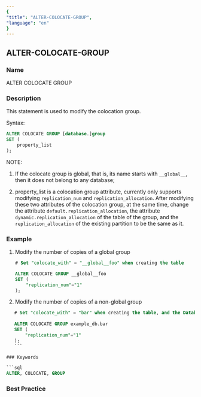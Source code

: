 ```yaml
---
{
"title": "ALTER-COLOCATE-GROUP",
"language": "en"
}
---
```


<!--
Licensed to the Apache Software Foundation (ASF) under one
or more contributor license agreements. See the NOTICE file
distributed with this work for additional information
regarding copyright ownership. The ASF licenses this file
to you under the Apache License, Version 2.0 (the
"License"); you may not use this file except in compliance
with the License. You may obtain a copy of the License at

  http://www.apache.org/licenses/LICENSE-2.0

Unless required by applicable law or agreed to in writing,
software distributed under the License is distributed on an
"AS IS" BASIS, WITHOUT WARRANTIES OR CONDITIONS OF ANY
KIND, either express or implied. See the License for the
specific language governing permissions and limitations
under the License.
-->

## ALTER-COLOCATE-GROUP

### Name

ALTER COLOCATE GROUP

<version since="dev"></version>

### Description

This statement is used to modify the colocation group.

Syntax:

```sql
ALTER COLOCATE GROUP [database.]group
SET (
    property_list
);
```

NOTE:

1. If the colocate group is global, that is, its name starts with `__global__`, then it does not belong to any database;	

2. property_list is a colocation group attribute, currently only supports modifying `replication_num` and `replication_allocation`. After modifying these two attributes of the colocation group, at the same time, change the attribute `default.replication_allocation`, the attribute `dynamic.replication_allocation` of the table of the group, and the `replication_allocation` of the existing partition to be the same as it.

### Example

1. Modify the number of copies of a global group

     ```sql
     # Set "colocate_with" = "__global__foo" when creating the table
     
     ALTER COLOCATE GROUP __global__foo
     SET (
         "replication_num"="1"
     );   
     ```

2. Modify the number of copies of a non-global group

  ```sql
     # Set "colocate_with" = "bar" when creating the table, and the Database is "example_db"
     
     ALTER COLOCATE GROUP example_db.bar
     SET (
         "replication_num"="1"
     );
     ```

### Keywords

```sql
ALTER, COLOCATE, GROUP
```

### Best Practice
